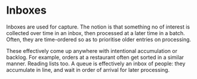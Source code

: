 # Inboxes

Inboxes are used for capture. The notion is that something no of interest is collected over time in an inbox, then processed at a later time in a batch. Often, they are time-ordered so as to prioritise older entries on processing.

These effectively come up anywhere with intentional accumulation or backlog. For example, orders at a restaurant often get sorted in a similar manner. Reading lists too. A queue is effectively an inbox of people: they accumulate in line, and wait in order of arrival for later processing.
